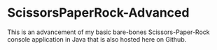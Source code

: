 # ScissorsPaperRock-Advanced
This is an advancement of my basic bare-bones Scissors-Paper-Rock console application in Java that is also hosted here on Github.
